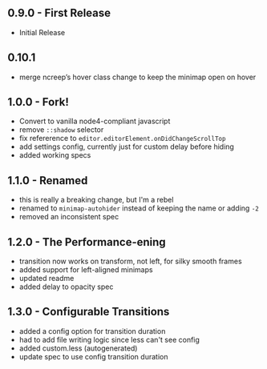 ## 0.9.0 - First Release
* Initial Release
## 0.10.1
* merge ncreep’s hover class change to keep the minimap open on hover
## 1.0.0 - Fork!
* Convert to vanilla node4-compliant javascript
* remove `::shadow` selector
* fix refererence to `editor.editorElement.onDidChangeScrollTop`
* add settings config, currently just for custom delay before hiding
* added working specs
## 1.1.0 - Renamed
* this is really a breaking change, but I'm a rebel
* renamed to `minimap-autohider` instead of keeping the name or adding `-2`
* removed an inconsistent spec
## 1.2.0 - The Performance-ening
* transition now works on transform, not left, for silky smooth frames
* added support for left-aligned minimaps
* updated readme
* added delay to opacity spec
## 1.3.0 - Configurable Transitions
* added a config option for transition duration
* had to add file writing logic since less can't see config
* added custom.less (autogenerated)
* update spec to use config transition duration

